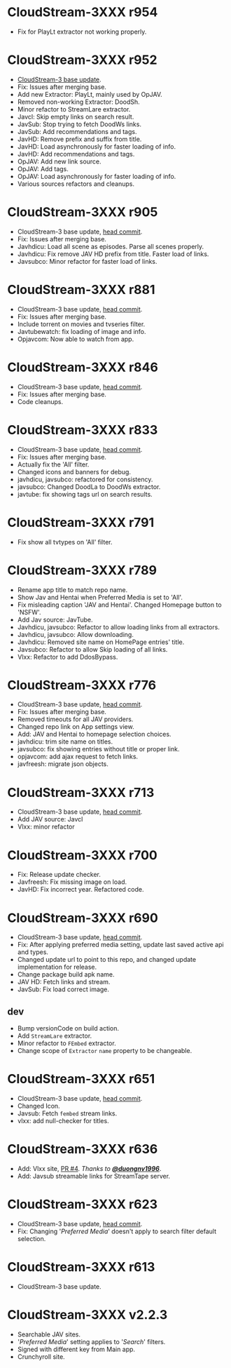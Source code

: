 # CloudStream-3XXX r954
+ Fix for PlayLt extractor not working properly.

# CloudStream-3XXX r952
+ [CloudStream-3 base update](https://github.com/LagradOst/CloudStream-3/tree/c191d16b01f70e8cd2a89f48810dc0b00f2ab51f).
+ Fix: Issues after merging base.
+ Add new Extractor: PlayLt, mainly used by OpJAV.
+ Removed non-working Extractor: DoodSh.
+ Minor refactor to StreamLare extractor.
+ Javcl: Skip empty links on search result.
+ JavSub: Stop trying to fetch DoodWs links.
+ JavSub: Add recommendations and tags.
+ JavHD: Remove prefix and suffix from title.
+ JavHD: Load asynchronously for faster loading of info.
+ JavHD: Add recommendations and tags.
+ OpJAV: Add new link source.
+ OpJAV: Add tags.
+ OpJAV: Load asynchronously for faster loading of info.
+ Various sources refactors and cleanups.

# CloudStream-3XXX r905
+ CloudStream-3 base update, [head commit](https://github.com/LagradOst/CloudStream-3/tree/dcb97a1f63326ce70a428acd0a81cfa2b1c8bd86).
+ Fix: Issues after merging base.
+ Javhdicu: Load all scene as episodes. Parse all scenes properly.
+ Javhdicu: Fix remove JAV HD prefix from title. Faster load of links.
+ Javsubco: Minor refactor for faster load of links.

# CloudStream-3XXX r881
+ CloudStream-3 base update, [head commit](https://github.com/LagradOst/CloudStream-3/tree/e0925cfded9aa57c2b276c5e159f1e00cb49cb8a).
+ Fix: Issues after merging base.
+ Include torrent on movies and tvseries filter.
+ Javtubewatch: fix loading of image and info.
+ Opjavcom: Now able to watch from app.

# CloudStream-3XXX r846
+ CloudStream-3 base update, [head commit](https://github.com/LagradOst/CloudStream-3/commit/e00afdfa0d9f5873b12808bd59b5e56823a22271).
+ Fix: Issues after merging base.
+ Code cleanups.

# CloudStream-3XXX r833
+ CloudStream-3 base update, [head commit](https://github.com/LagradOst/CloudStream-3/commit/296f58a0b2df75923f9dcdcedcbe89dbc9291f08).
+ Fix: Issues after merging base.
+ Actually fix the 'All' filter.
+ Changed icons and banners for debug.
+ javhdicu, javsubco: refactored for consistency.
+ javsubco: Changed DoodLa to DoodWs extractor.
+ javtube: fix showing tags url on search results.

# CloudStream-3XXX r791
+ Fix show all tvtypes on 'All' filter.

# CloudStream-3XXX r789
+ Rename app title to match repo name.
+ Show Jav and Hentai when Preferred Media is set to 'All'.
+ Fix misleading caption 'JAV and Hentai'. Changed Homepage button to 'NSFW'.
+ Add Jav source: JavTube.
+ Javhdicu, javsubco: Refactor to allow loading links from all extractors.
+ Javhdicu, javsubco: Allow downloading.
+ Javhdicu: Removed site name on HomePage entries' title.
+ Javsubco: Refactor to allow Skip loading of all links.
+ Vlxx: Refactor to add DdosBypass.

# CloudStream-3XXX r776
+ CloudStream-3 base update, [head commit](https://github.com/LagradOst/CloudStream-3/commit/2a1e0d98a31df4b01660c2478a3088faa4d8ca9a).
+ Fix: Issues after merging base.
+ Removed timeouts for all JAV providers.
+ Changed repo link on App settings view.
+ Add: JAV and Hentai to homepage selection choices.
+ javhdicu: trim site name on titles.
+ javsubco: fix showing entries without title or proper link.
+ opjavcom: add ajax request to fetch links.
+ javfreesh: migrate json objects.

# CloudStream-3XXX r713
+ CloudStream-3 base update, [head commit](https://github.com/LagradOst/CloudStream-3/commit/444488849eb766627aa3075140021e479d6749bb).
+ Add JAV source: Javcl
+ Vlxx: minor refactor


# CloudStream-3XXX r700
+ Fix: Release update checker.
+ Javfreesh: Fix missing image on load.
+ JavHD: Fix incorrect year. Refactored code.

# CloudStream-3XXX r690
+ CloudStream-3 base update, [head commit](https://github.com/LagradOst/CloudStream-3/commit/64ce14e290670c5214ca05d900acb87218700fb0).
+ Fix: After applying preferred media setting, update last saved active api and types.
+ Changed update url to point to this repo, and changed update implementation for release.
+ Change package build apk name.
+ JAV HD: Fetch links and stream.
+ JavSub: Fix load correct image.
## dev
+ Bump versionCode on build action.
+ Add ``StreamLare`` extractor.
+ Minor refactor to ``FEmbed`` extractor.
+ Change scope of ``Extractor`` ``name`` property to be changeable.

# CloudStream-3XXX r651
+ CloudStream-3 base update, [head commit](https://github.com/LagradOst/CloudStream-3/commit/29327688911741a075c03e2b586d09e38db8388a).
+ Changed Icon.
+ Javsub: Fetch ``fembed`` stream links.
+ vlxx: add null-checker for titles.

# CloudStream-3XXX r636
+ Add: Vlxx site, [PR #4](https://github.com/Jacekun/CloudStream-3XXX/pull/4). *Thanks to [**@duongnv1996**](https://github.com/duongnv1996)*.
+ Add: Javsub streamable links for StreamTape server.

# CloudStream-3XXX r623
+ CloudStream-3 base update, [head commit](https://github.com/LagradOst/CloudStream-3/commit/54effd6c80bf21ee66e49afbd8b7078f4a115d37).
+ Fix: Changing '*Preferred Media*' doesn't apply to search filter default selection.

# CloudStream-3XXX r613
+ CloudStream-3 base update.

# CloudStream-3XXX v2.2.3
+ Searchable JAV sites.
+ '*Preferred Media*' setting applies to '*Search*' filters.
+ Signed with different key from Main app.
+ Crunchyroll site.